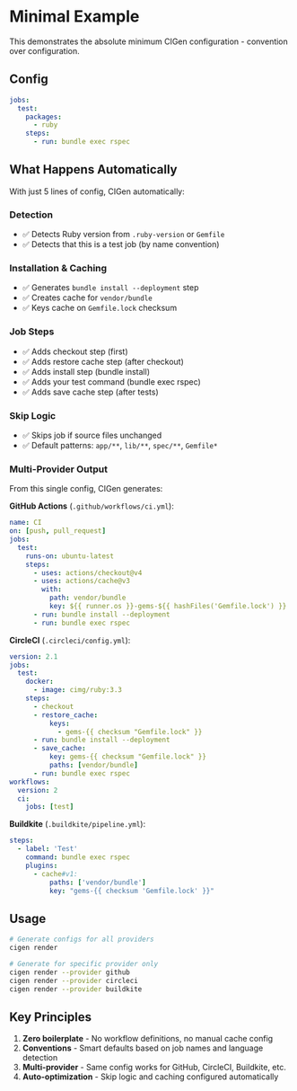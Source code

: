 # Minimal Example

This demonstrates the absolute minimum CIGen configuration - convention over configuration.

## Config

```yaml
jobs:
  test:
    packages:
      - ruby
    steps:
      - run: bundle exec rspec
```

## What Happens Automatically

With just 5 lines of config, CIGen automatically:

### Detection

- ✅ Detects Ruby version from `.ruby-version` or `Gemfile`
- ✅ Detects that this is a test job (by name convention)

### Installation & Caching

- ✅ Generates `bundle install --deployment` step
- ✅ Creates cache for `vendor/bundle`
- ✅ Keys cache on `Gemfile.lock` checksum

### Job Steps

- ✅ Adds checkout step (first)
- ✅ Adds restore cache step (after checkout)
- ✅ Adds install step (bundle install)
- ✅ Adds your test command (bundle exec rspec)
- ✅ Adds save cache step (after tests)

### Skip Logic

- ✅ Skips job if source files unchanged
- ✅ Default patterns: `app/**`, `lib/**`, `spec/**`, `Gemfile*`

### Multi-Provider Output

From this single config, CIGen generates:

**GitHub Actions** (`.github/workflows/ci.yml`):

```yaml
name: CI
on: [push, pull_request]
jobs:
  test:
    runs-on: ubuntu-latest
    steps:
      - uses: actions/checkout@v4
      - uses: actions/cache@v3
        with:
          path: vendor/bundle
          key: ${{ runner.os }}-gems-${{ hashFiles('Gemfile.lock') }}
      - run: bundle install --deployment
      - run: bundle exec rspec
```

**CircleCI** (`.circleci/config.yml`):

```yaml
version: 2.1
jobs:
  test:
    docker:
      - image: cimg/ruby:3.3
    steps:
      - checkout
      - restore_cache:
          keys:
            - gems-{{ checksum "Gemfile.lock" }}
      - run: bundle install --deployment
      - save_cache:
          key: gems-{{ checksum "Gemfile.lock" }}
          paths: [vendor/bundle]
      - run: bundle exec rspec
workflows:
  version: 2
  ci:
    jobs: [test]
```

**Buildkite** (`.buildkite/pipeline.yml`):

```yaml
steps:
  - label: 'Test'
    command: bundle exec rspec
    plugins:
      - cache#v1:
          paths: ['vendor/bundle']
          key: "gems-{{ checksum 'Gemfile.lock' }}"
```

## Usage

```bash
# Generate configs for all providers
cigen render

# Generate for specific provider only
cigen render --provider github
cigen render --provider circleci
cigen render --provider buildkite
```

## Key Principles

1. **Zero boilerplate** - No workflow definitions, no manual cache config
2. **Conventions** - Smart defaults based on job names and language detection
3. **Multi-provider** - Same config works for GitHub, CircleCI, Buildkite, etc.
4. **Auto-optimization** - Skip logic and caching configured automatically
